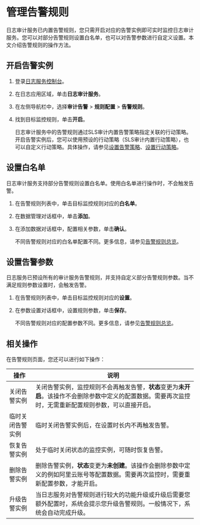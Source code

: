 # 管理告警规则

日志审计服务已内置告警规则，您只需开启对应的告警实例即可实时监控日志审计服务。您可以对部分告警规则设置白名单，也可以对告警参数进行自定义设置。本文介绍告警规则的操作方法。

## 开启告警实例

1.  登录[日志服务控制台](https://sls.console.aliyun.com)。

2.  在日志应用区域，单击**日志审计服务**。

3.  在左侧导航栏中，选择**审计告警** \> **规则配置** \> **告警规则**。

4.  找到目标监控规则，单击**开启**。

    日志审计服务中的告警规则通过SLS审计内置告警策略指定关联的行动策略。开启告警实例后，您可以使用预设的行动策略（SLS审计内置行动策略），也可以自定义行动策略。具体操作，请参见[设置告警策略](/cn.zh-CN/应用中心（App）/日志审计服务/告警/设置告警策略.md)、[设置行动策略](/cn.zh-CN/应用中心（App）/日志审计服务/告警/设置行动策略.md)。


## 设置白名单

日志审计服务支持部分告警规则设置白名单。使用白名单进行操作时，不会触发告警。

1.  在告警规则列表中，单击目标监控规则对应的**白名单**。

2.  在数据管理对话框中，单击**添加**。

3.  在添加数据对话框中，配置相关参数，单击**确认**。

    不同告警规则对应的白名单配置不同。更多信息，请参见[告警规则总览](/cn.zh-CN/应用中心（App）/日志审计服务/告警/告警规则/告警规则总览.md)。


## 设置告警参数

日志服务已预设所有的审计服务告警规则，并支持自定义部分告警规则参数。当不满足规则参数设置时，会触发告警。

1.  在告警规则列表中，单击目标监控规则对应的**设置**。

2.  在参数设置对话框中，设置规则参数，单击**保存**。

    不同告警规则对应的配置参数不同。更多信息，请参见[告警规则总览](/cn.zh-CN/应用中心（App）/日志审计服务/告警/告警规则/告警规则总览.md)。


## 相关操作

在告警规则页面，您还可以进行如下操作：

|操作|说明|
|--|--|
|关闭告警实例|关闭告警实例，监控规则不会再触发告警，**状态**变更为**未开启**。该操作不会删除参数中定义的配置数据。需要再次监控时，无需重新配置规则参数，可以直接开启。|
|临时关闭告警实例|临时关闭告警实例后，在设置时长内不再触发告警。|
|恢复告警实例|处于临时关闭状态的监控实例，可随时恢复告警。|
|删除告警实例|删除告警实例，**状态**变更为**未创建**。该操作会删除参数中定义的例如阿里云账号等配置数据。需要再次监控时，需要重新配置参数，才能开启。|
|升级告警实例|当日志服务对告警规则进行较大的功能升级或升级后需要您额外配置时，系统会提示您升级告警规则。一般情况下，系统会自动完成升级。|


